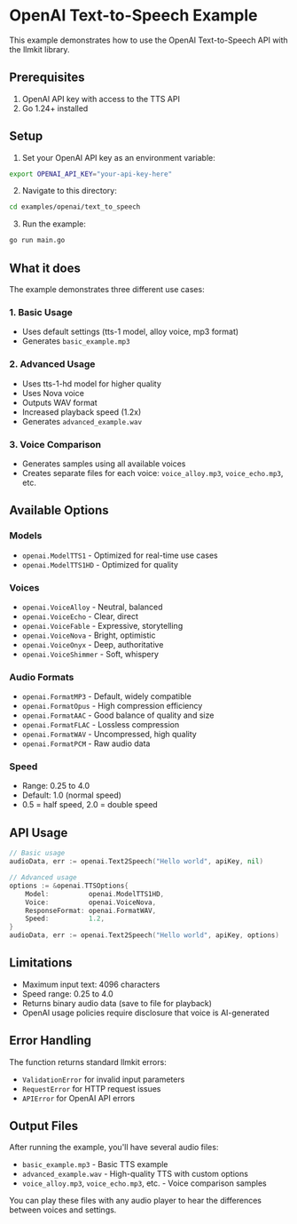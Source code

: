# OpenAI Text-to-Speech Example

This example demonstrates how to use the OpenAI Text-to-Speech API with the llmkit library.

## Prerequisites

1. OpenAI API key with access to the TTS API
2. Go 1.24+ installed

## Setup

1. Set your OpenAI API key as an environment variable:
```bash
export OPENAI_API_KEY="your-api-key-here"
```

2. Navigate to this directory:
```bash
cd examples/openai/text_to_speech
```

3. Run the example:
```bash
go run main.go
```

## What it does

The example demonstrates three different use cases:

### 1. Basic Usage
- Uses default settings (tts-1 model, alloy voice, mp3 format)
- Generates `basic_example.mp3`

### 2. Advanced Usage
- Uses tts-1-hd model for higher quality
- Uses Nova voice
- Outputs WAV format
- Increased playback speed (1.2x)
- Generates `advanced_example.wav`

### 3. Voice Comparison
- Generates samples using all available voices
- Creates separate files for each voice: `voice_alloy.mp3`, `voice_echo.mp3`, etc.

## Available Options

### Models
- `openai.ModelTTS1` - Optimized for real-time use cases
- `openai.ModelTTS1HD` - Optimized for quality

### Voices
- `openai.VoiceAlloy` - Neutral, balanced
- `openai.VoiceEcho` - Clear, direct
- `openai.VoiceFable` - Expressive, storytelling
- `openai.VoiceNova` - Bright, optimistic
- `openai.VoiceOnyx` - Deep, authoritative
- `openai.VoiceShimmer` - Soft, whispery

### Audio Formats
- `openai.FormatMP3` - Default, widely compatible
- `openai.FormatOpus` - High compression efficiency
- `openai.FormatAAC` - Good balance of quality and size
- `openai.FormatFLAC` - Lossless compression
- `openai.FormatWAV` - Uncompressed, high quality
- `openai.FormatPCM` - Raw audio data

### Speed
- Range: 0.25 to 4.0
- Default: 1.0 (normal speed)
- 0.5 = half speed, 2.0 = double speed

## API Usage

```go
// Basic usage
audioData, err := openai.Text2Speech("Hello world", apiKey, nil)

// Advanced usage
options := &openai.TTSOptions{
    Model:          openai.ModelTTS1HD,
    Voice:          openai.VoiceNova,
    ResponseFormat: openai.FormatWAV,
    Speed:          1.2,
}
audioData, err := openai.Text2Speech("Hello world", apiKey, options)
```

## Limitations

- Maximum input text: 4096 characters
- Speed range: 0.25 to 4.0
- Returns binary audio data (save to file for playback)
- OpenAI usage policies require disclosure that voice is AI-generated

## Error Handling

The function returns standard llmkit errors:
- `ValidationError` for invalid input parameters
- `RequestError` for HTTP request issues
- `APIError` for OpenAI API errors

## Output Files

After running the example, you'll have several audio files:
- `basic_example.mp3` - Basic TTS example
- `advanced_example.wav` - High-quality TTS with custom options
- `voice_alloy.mp3`, `voice_echo.mp3`, etc. - Voice comparison samples

You can play these files with any audio player to hear the differences between voices and settings.
